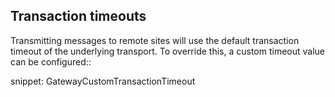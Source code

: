 ## Transaction timeouts

Transmitting messages to remote sites will use the default transaction timeout of the underlying transport. To override this, a custom timeout value can be configured::

snippet: GatewayCustomTransactionTimeout